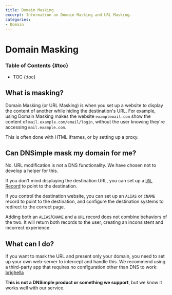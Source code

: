 ```yaml
---
title: Domain Masking
excerpt: Information on Domain Masking and URL Masking.
categories:
- Domain
---
```


# Domain Masking

### Table of Contents {#toc}

* TOC
{:toc}

## What is masking?

Domain Masking (or URL Masking) is when you set up a website to display the content of another while hiding the destination's URL. For example, using Domain Masking makes the website `examplemail.com` show the content of `mail.example.com/email/login`, without the user knowing they're accessing `mail.example.com`. 

This is often done with HTML iframes, or by setting up a proxy.

## Can DNSimple mask my domain for me?

No. URL modification is not a DNS functionality. We have chosen not to develop a helper for this.

If you don't mind displaying the destination URL, you can set up a [`URL` Record](/articles/cname-record) to point to the destination.

If you control the destination website, you can set up an `ALIAS` or `CNAME` record to point to the destination, and configure the destination systems to redirect to the correct page.

Adding both an `ALIAS`/`CNAME` and a `URL` record does not combine behaviors of the two. It will return both records to the user, creating an inconsistent and incorrect experience.

## What can I do?

If you want to mask the URL and present only your domain, you need to set up your own web-server to intercept and handle this. We recommend using a third-party app that requires no configuration other than DNS to work: [brighella](https://github.com/weppos/brighella)

**This is not a DNSimple product or something we support**, but we know it works well with our service.
